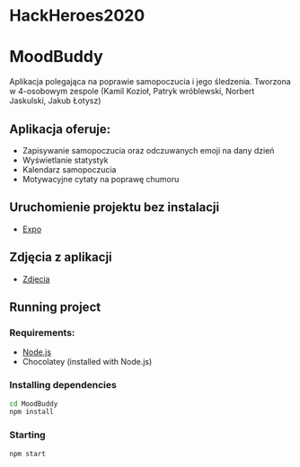 # HackHeroes2020

# MoodBuddy

Aplikacja polegająca na poprawie samopoczucia i jego śledzenia.
Tworzona w 4-osobowym zespole (Kamil Kozioł, Patryk wróblewski, Norbert Jaskulski, Jakub Łotysz)

## Aplikacja oferuje:
- Zapisywanie samopoczucia oraz odczuwanych emoji na dany dzień
- Wyświetlanie statystyk
- Kalendarz samopoczucia
- Motywacyjne cytaty na poprawę chumoru

## Uruchomienie projektu bez instalacji
- [Expo](https://expo.io/@kamil-koziol/projects/moodbuddy)

## Zdjęcia z aplikacji
- [Zdjęcia](https://drive.google.com/drive/folders/1gLdlZpcR8lT7w3AMZSJ22R2s6eahYsyS?usp=sharing)
## Running project

### Requirements:

- [Node.js](https://nodejs.org/en/)
- Chocolatey (installed with Node.js)

### Installing dependencies

```sh
cd MoodBuddy
npm install
```

### Starting

```sh
npm start
```
